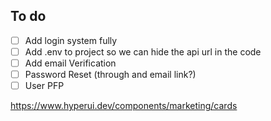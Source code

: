 ## To do
* [ ] Add login system fully 
* [ ] Add .env to project so we can hide the api url in the code
* [ ] Add email Verification
* [ ] Password Reset (through and email link?)
* [ ] User PFP

https://www.hyperui.dev/components/marketing/cards